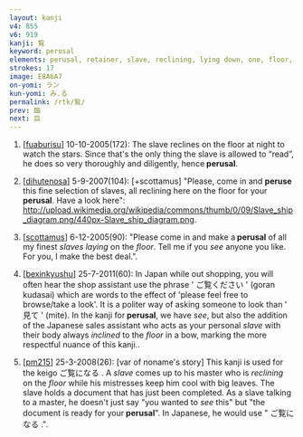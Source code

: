 ```yaml
---
layout: kanji
v4: 855
v6: 919
kanji: 覧
keyword: perusal
elements: perusal, retainer, slave, reclining, lying down, one, floor, look, see, telescope, eye, human legs
strokes: 17
image: E8A6A7
on-yomi: ラン
kun-yomi: み.る
permalink: /rtk/覧/
prev: 臨
next: 巨
---
```


1) [<a href="http://kanji.koohii.com/profile/fuaburisu">fuaburisu</a>] 10-10-2005(172): The slave reclines on the floor at night to watch the stars. Since that&#039;s the only thing the slave is allowed to “read”, he does so very thoroughly and diligently, hence<strong> perusal</strong>.

2) [<a href="http://kanji.koohii.com/profile/dihutenosa">dihutenosa</a>] 5-9-2007(104): [+scottamus] &quot;Please, come in and <strong>peruse</strong> this fine selection of slaves, all reclining here on the floor for your<strong> perusal</strong>. Have a look here&quot;: <a href="http://upload.wikimedia.org/wikipedia/commons/thumb/0/09/Slave_ship_diagram.png/440px-Slave_ship_diagram.png">http://upload.wikimedia.org/wikipedia/commons/thumb/0/09/Slave_ship_diagram.png/440px-Slave_ship_diagram.png</a>.

3) [<a href="http://kanji.koohii.com/profile/scottamus">scottamus</a>] 6-12-2005(90): &quot;Please come in and make a<strong> perusal</strong> of all my finest <em>slaves</em> <em>laying</em> on the <em>floor</em>. Tell me if you <em>see</em> anyone you like. For you, I make the best deal.&quot;.

4) [<a href="http://kanji.koohii.com/profile/bexinkyushu">bexinkyushu</a>] 25-7-2011(60): In Japan while out shopping, you will often hear the shop assistant use the phrase &#039; ご覧ください &#039; (goran kudasai) which are words to the effect of &#039;please feel free to browse/take a look&#039;. It is a politer way of asking someone to look than &#039; 見て &#039; (mite). In the kanji for<strong> perusal</strong>, we have <em>see</em>, but also the addition of the Japanese sales assistant who acts as your personal <em>slave</em> with their body always <em>inclined</em> to the <em>floor</em> in a bow, marking the more respectful nuance of this kanji..

5) [<a href="http://kanji.koohii.com/profile/pm215">pm215</a>] 25-3-2008(26): [var of noname&#039;s story] This kanji is used for the keigo ご覧になる . A <em>slave</em> comes up to his master who is <em>reclining</em> on the <em>floor</em> while his mistresses keep him cool with big leaves. The slave holds a document that has just been completed. As a slave talking to a master, he doesn&#039;t just say &quot;you wanted to <em>see</em> this&quot; but &quot;the document is ready for your<strong> perusal</strong>&quot;. In Japanese, he would use &quot; ご覧になる .&quot;.


